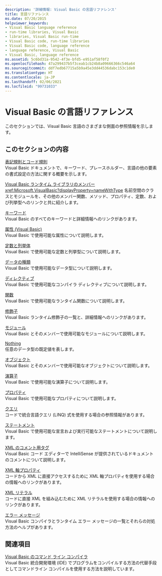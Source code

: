 ```yaml
---
description: '詳細情報: Visual Basic の言語リファレンス'
title: 言語リファレンス
ms.date: 07/20/2015
helpviewer_keywords:
- Visual Basic language reference
- run-time libraries, Visual Basic
- libraries, Visual Basic run-time
- Visual Basic code, run-time libraries
- Visual Basic code, language reference
- language reference, Visual Basic
- Visual Basic, language reference
ms.assetid: 5c6bd31a-9542-4f3e-bfd5-e951af58f0f2
ms.openlocfilehash: 47a299437b5f3ceab1cb24b8a09666366c546a64
ms.sourcegitcommit: ddf7edb67715a5b9a45e3dd44536dabc153c1de0
ms.translationtype: HT
ms.contentlocale: ja-JP
ms.lasthandoff: 02/06/2021
ms.locfileid: "99731033"
---
```

# <a name="visual-basic-language-reference"></a>Visual Basic の言語リファレンス

このセクションでは、Visual Basic 言語のさまざまな側面の参照情報を示します。  
  
## <a name="in-this-section"></a>このセクションの内容  

 [表記規則とコード規則](typographic-and-code-conventions.md)  
 Visual Basic ドキュメントで、キーワード、プレースホルダー、言語の他の要素の書式設定の方法に関する概要を示します。  
  
 [Visual Basic ランタイム ライブラリのメンバー](runtime-library-members.md)  
 <xref:Microsoft.VisualBasic?displayProperty=nameWithType> 名前空間のクラスとモジュールを、その他のメンバー関数、メソッド、プロパティ、定数、および列挙型へのリンクと共に紹介します。  
  
 [キーワード](keywords/index.md)  
 Visual Basic のすべてのキーワードと詳細情報へのリンクがあります。  
  
 [属性 (Visual Basic)](attributes.md)  
 Visual Basic で使用可能な属性について説明します。  
  
 [定数と列挙体](constants-and-enumerations.md)  
 Visual Basic で使用可能な定数と列挙型について説明します。  
  
 [データの種類](data-types/index.md)  
 Visual Basic で使用可能なデータ型について説明します。  
  
 [ディレクティブ](directives/index.md)  
 Visual Basic で使用可能なコンパイラ ディレクティブについて説明します。  
  
 [関数](functions/index.md)  
 Visual Basic で使用可能なランタイム関数について説明します。  
  
 [修飾子](modifiers/index.md)  
 Visual Basic ランタイム修飾子の一覧と、詳細情報へのリンクがあります。  
  
 [モジュール](modules.md)  
 Visual Basic とそのメンバーで使用可能なモジュールについて説明します。  
  
 [Nothing](nothing.md)  
 任意のデータ型の既定値を表します。  
  
 [オブジェクト](objects/index.md)  
 Visual Basic とそのメンバーで使用可能なオブジェクトについて説明します。  
  
 [演算子](operators/index.md)  
 Visual Basic で使用可能な演算子について説明します。  
  
 [プロパティ](properties.md)  
 Visual Basic で使用可能なプロパティについて説明します。  
  
 [クエリ](queries/index.md)  
 コードで統合言語クエリ (LINQ) 式を使用する場合の参照情報があります。  
  
 [ステートメント](statements/index.md)  
 Visual Basic で使用可能な宣言および実行可能なステートメントについて説明します。  
  
 [XML のコメント用タグ](xmldoc/index.md)  
 Visual Basic コード エディターで IntelliSense が提供されているドキュメントのコメントについて説明します。  
  
 [XML 軸プロパティ](xml-axis/index.md)  
 コードから XML に直接アクセスするために XML 軸プロパティを使用する場合の情報へのリンクがあります。  
  
 [XML リテラル](xml-literals/index.md)  
 コードに直接 XML を組み込むために XML リテラルを使用する場合の情報へのリンクがあります。  
  
 [エラー メッセージ](error-messages/index.md)  
 Visual Basic コンパイラとランタイム エラー メッセージの一覧とそれらの対処方法のヘルプがあります。  
  
## <a name="related-sections"></a>関連項目  

 [Visual Basic のコマンド ライン コンパイラ](../reference/command-line-compiler/index.md)  
 Visual Basic 統合開発環境 (IDE) でプログラムをコンパイルする方法の代替手段としてコマンドライン コンパイルを使用する方法を説明しています。
